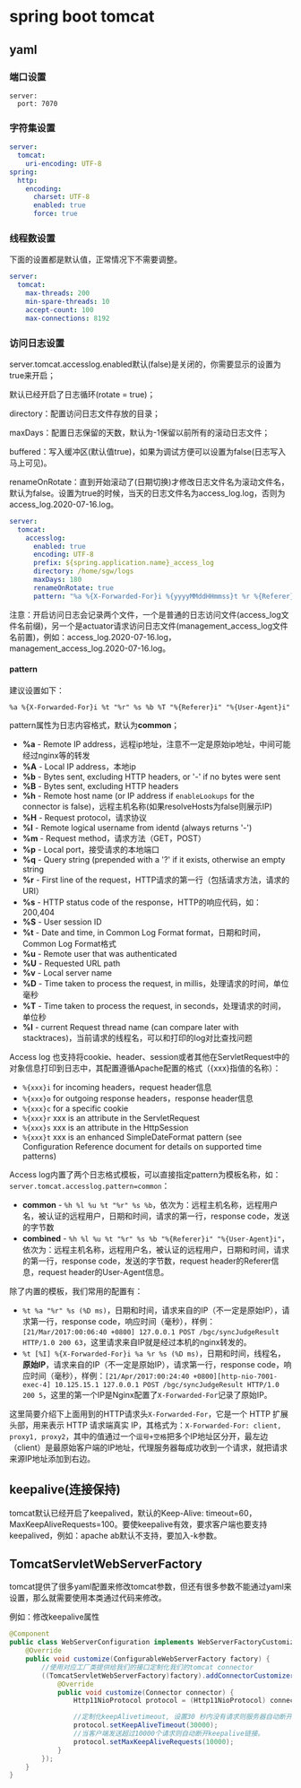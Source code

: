 # spring boot tomcat

## yaml

### 端口设置

```
server:
  port: 7070
```

### 字符集设置

```yaml
server:
  tomcat: 
    uri-encoding: UTF-8
spring: 
  http: 
    encoding: 
      charset: UTF-8
      enabled: true
      force: true

```

### 线程数设置

下面的设置都是默认值，正常情况下不需要调整。

```yaml
server:
  tomcat:
    max-threads: 200
    min-spare-threads: 10
    accept-count: 100
    max-connections: 8192
```

### 访问日志设置

server.tomcat.accesslog.enabled默认(false)是关闭的，你需要显示的设置为true来开启；

默认已经开启了日志循环(rotate = true)；

directory：配置访问日志文件存放的目录；

maxDays：配置日志保留的天数，默认为-1保留以前所有的滚动日志文件；

buffered：写入缓冲区(默认值true)，如果为调试方便可以设置为false(日志写入马上可见)。

renameOnRotate：直到开始滚动了(日期切换)才修改日志文件名为滚动文件名，默认为false。设置为true的时候，当天的日志文件名为access_log.log，否则为access_log.2020-07-16.log。

```yaml
server:
  tomcat:
    accesslog:
      enabled: true
      encoding: UTF-8
      prefix: ${spring.application.name}_access_log
      directory: /home/sgw/logs
      maxDays: 180
      renameOnRotate: true
      pattern: "%a %{X-Forwarded-For}i %{yyyyMMddHHmmss}t %r %{Referer}i %{User-Agent}i %s %b %{Content-Type}o [%D ms]"
```

注意：开启访问日志会记录两个文件，一个是普通的日志访问文件(access_log文件名前缀)，另一个是actuator请求访问日志文件(management_access_log文件名前置)，例如：access_log.2020-07-16.log，management_access_log.2020-07-16.log。



#### pattern

建议设置如下：

```
%a %{X-Forwarded-For}i %t "%r" %s %b %T "%{Referer}i" "%{User-Agent}i"
```

pattern属性为日志内容格式，默认为**common**；

- **%a** - Remote IP address，远程ip地址，注意不一定是原始ip地址，中间可能经过nginx等的转发
- **%A** - Local IP address，本地ip
- **%b** - Bytes sent, excluding HTTP headers, or '-' if no bytes were sent
- **%B** - Bytes sent, excluding HTTP headers
- **%h** - Remote host name (or IP address if `enableLookups` for the connector is false)，远程主机名称(如果resolveHosts为false则展示IP)
- **%H** - Request protocol，请求协议
- **%l** - Remote logical username from identd (always returns '-')
- **%m** - Request method，请求方法（GET，POST）
- **%p** - Local port，接受请求的本地端口
- **%q** - Query string (prepended with a '?' if it exists, otherwise an empty string
- **%r** - First line of the request，HTTP请求的第一行（包括请求方法，请求的URI）
- **%s** - HTTP status code of the response，HTTP的响应代码，如：200,404
- **%S** - User session ID
- **%t** - Date and time, in Common Log Format format，日期和时间，Common Log Format格式
- **%u** - Remote user that was authenticated
- **%U** - Requested URL path
- **%v** - Local server name
- **%D** - Time taken to process the request, in millis，处理请求的时间，单位毫秒
- **%T** - Time taken to process the request, in seconds，处理请求的时间，单位秒
- **%I** - current Request thread name (can compare later with stacktraces)，当前请求的线程名，可以和打印的log对比查找问题

Access log 也支持将cookie、header、session或者其他在ServletRequest中的对象信息打印到日志中，其配置遵循Apache配置的格式（{xxx}指值的名称）：

- `%{xxx}i` for incoming headers，request header信息
- `%{xxx}o` for outgoing response headers，response header信息
- `%{xxx}c` for a specific cookie
- `%{xxx}r` xxx is an attribute in the ServletRequest
- `%{xxx}s` xxx is an attribute in the HttpSession
- `%{xxx}t` xxx is an enhanced SimpleDateFormat pattern (see Configuration Reference document for details on supported time patterns)

Access log内置了两个日志格式模板，可以直接指定pattern为模板名称，如：`server.tomcat.accesslog.pattern=common`：

- **common** - `%h %l %u %t "%r" %s %b`，依次为：远程主机名称，远程用户名，被认证的远程用户，日期和时间，请求的第一行，response code，发送的字节数
- **combined** - `%h %l %u %t "%r" %s %b "%{Referer}i" "%{User-Agent}i"`，依次为：远程主机名称，远程用户名，被认证的远程用户，日期和时间，请求的第一行，response code，发送的字节数，request header的Referer信息，request header的User-Agent信息。

除了内置的模板，我们常用的配置有：

- `%t %a "%r" %s (%D ms)`，日期和时间，请求来自的IP（不一定是原始IP），请求第一行，response code，响应时间（毫秒），样例：`[21/Mar/2017:00:06:40 +0800] 127.0.0.1 POST /bgc/syncJudgeResult HTTP/1.0 200 63`，这里请求来自IP就是经过本机的nginx转发的。
- `%t [%I] %{X-Forwarded-For}i %a %r %s (%D ms)`，日期和时间，线程名，**原始IP**，请求来自的IP（不一定是原始IP），请求第一行，response code，响应时间（毫秒），样例：`[21/Apr/2017:00:24:40 +0800][http-nio-7001-exec-4] 10.125.15.1 127.0.0.1 POST /bgc/syncJudgeResult HTTP/1.0 200 5`，这里的第一个IP是Nginx配置了`X-Forwarded-For`记录了原始IP。

这里简要介绍下上面用到的HTTP请求头`X-Forwarded-For`，它是一个 HTTP 扩展头部，用来表示 HTTP 请求端真实 IP，其格式为：`X-Forwarded-For: client, proxy1, proxy2`，其中的值通过一个`逗号+空格`把多个IP地址区分开，最左边（client）是最原始客户端的IP地址，代理服务器每成功收到一个请求，就把请求来源IP地址添加到右边。

## keepalive(连接保持)

tomcat默认已经开启了keepalived，默认的Keep-Alive: timeout=60，MaxKeepAliveRequests=100。要使keepalive有效，要求客户端也要支持keepalived，例如：apache ab默认不支持，要加入-k参数。

## TomcatServletWebServerFactory

tomcat提供了很多yaml配置来修改tomcat参数，但还有很多参数不能通过yaml来设置，那么就需要使用本类通过代码来修改。

例如：修改keepalive属性

```java
@Component
public class WebServerConfiguration implements WebServerFactoryCustomizer<ConfigurableWebServerFactory> {
    @Override
    public void customize(ConfigurableWebServerFactory factory) {
        //使用对应工厂类提供给我们的接口定制化我们的tomcat connector
        ((TomcatServletWebServerFactory)factory).addConnectorCustomizers(new TomcatConnectorCustomizer() {
            @Override
            public void customize(Connector connector) {
                Http11NioProtocol protocol = (Http11NioProtocol) connector.getProtocolHandler();

                //定制化keepAlivetimeout, 设置30 秒内没有请求则服务器自动断开keepalive链接
                protocol.setKeepAliveTimeout(30000);
                //当客户端发送超过10000个请求则自动断开keepalive链接。
                protocol.setMaxKeepAliveRequests(10000);
            }
        });
    }
}
```

